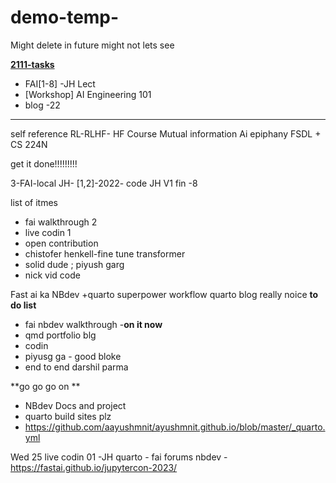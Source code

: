 # demo-temp-
Might delete in future might not lets see


<ins>**2111-tasks**</ins>
- FAI[1-8] -JH Lect
- [Workshop] AI Engineering 101
- blog -22

---------------------------------------------------------------------------------------

self reference
RL-RLHF- HF Course 
Mutual information
Ai epiphany
FSDL + CS 224N


get it done!!!!!!!!!


3-FAI-local
JH- [1,2]-2022- code
JH V1 fin -8

list of itmes
- fai walkthrough 2
- live codin 1
- open contribution
- chistofer henkell-fine tune transformer
- solid dude ; piyush garg
- nick vid code

Fast ai ka NBdev +quarto superpower workflow
quarto blog really noice 
**to do list**
- fai nbdev walkthrough -**on it now**
- qmd portfolio blg
- codin
- piyusg ga - good bloke
- end to end darshil parma

**go go go on **
- NBdev Docs and project
- quarto build sites plz
- https://github.com/aayushmnit/ayushmnit.github.io/blob/master/_quarto.yml

Wed 25
live codin 01 -JH
quarto - fai forums
nbdev -https://fastai.github.io/jupytercon-2023/


